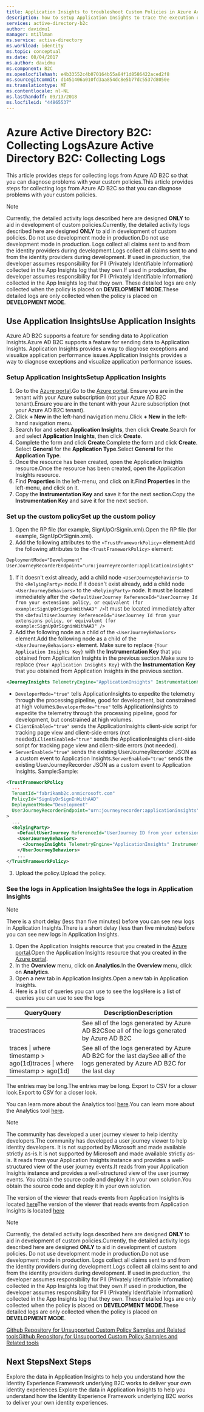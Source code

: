 ```yaml
---
title: Application Insights to troubleshoot Custom Policies in Azure Active Directory B2C | Microsoft Docs
description: how to setup Application Insights to trace the execution of custom policies.
services: active-directory-b2c
author: davidmu1
manager: mtillman
ms.service: active-directory
ms.workload: identity
ms.topic: conceptual
ms.date: 08/04/2017
ms.author: davidmu
ms.component: B2C
ms.openlocfilehash: e4b33552c4b070164b55a84f1d8586422aced2f8
ms.sourcegitcommit: d1451406a010fd3aa854dc8e5b77dc5537d8050e
ms.translationtype: MT
ms.contentlocale: nl-NL
ms.lasthandoff: 09/13/2018
ms.locfileid: "44865537"
---
```

# <a name="azure-active-directory-b2c-collecting-logs"></a><span data-ttu-id="c9c31-103">Azure Active Directory B2C: Collecting Logs</span><span class="sxs-lookup"><span data-stu-id="c9c31-103">Azure Active Directory B2C: Collecting Logs</span></span>

<span data-ttu-id="c9c31-104">This article provides steps for collecting logs from Azure AD B2C so that you can diagnose problems with your custom policies.</span><span class="sxs-lookup"><span data-stu-id="c9c31-104">This article provides steps for collecting logs from Azure AD B2C so that you can diagnose problems with your custom policies.</span></span>

>[!NOTE]
><span data-ttu-id="c9c31-105">Currently, the detailed activity logs described here are designed **ONLY** to aid in development of custom policies.</span><span class="sxs-lookup"><span data-stu-id="c9c31-105">Currently, the detailed activity logs described here are designed **ONLY** to aid in development of custom policies.</span></span> <span data-ttu-id="c9c31-106">Do not use development mode  in production.</span><span class="sxs-lookup"><span data-stu-id="c9c31-106">Do not use development mode  in production.</span></span>  <span data-ttu-id="c9c31-107">Logs collect all claims sent to and from the identity providers during development.</span><span class="sxs-lookup"><span data-stu-id="c9c31-107">Logs collect all claims sent to and from the identity providers during development.</span></span>  <span data-ttu-id="c9c31-108">If used in production, the developer assumes responsibility for PII (Privately Identifiable Information) collected in the App Insights log that they own.</span><span class="sxs-lookup"><span data-stu-id="c9c31-108">If used in production, the developer assumes responsibility for PII (Privately Identifiable Information) collected in the App Insights log that they own.</span></span>  <span data-ttu-id="c9c31-109">These detailed logs are only collected when the policy is placed on **DEVELOPMENT MODE**.</span><span class="sxs-lookup"><span data-stu-id="c9c31-109">These detailed logs are only collected when the policy is placed on **DEVELOPMENT MODE**.</span></span>


## <a name="use-application-insights"></a><span data-ttu-id="c9c31-110">Use Application Insights</span><span class="sxs-lookup"><span data-stu-id="c9c31-110">Use Application Insights</span></span>

<span data-ttu-id="c9c31-111">Azure AD B2C supports a feature for sending data to Application Insights.</span><span class="sxs-lookup"><span data-stu-id="c9c31-111">Azure AD B2C supports a feature for sending data to Application Insights.</span></span>  <span data-ttu-id="c9c31-112">Application Insights provides a way to diagnose exceptions and visualize application performance issues.</span><span class="sxs-lookup"><span data-stu-id="c9c31-112">Application Insights provides a way to diagnose exceptions and visualize application performance issues.</span></span>

### <a name="setup-application-insights"></a><span data-ttu-id="c9c31-113">Setup Application Insights</span><span class="sxs-lookup"><span data-stu-id="c9c31-113">Setup Application Insights</span></span>

1. <span data-ttu-id="c9c31-114">Go to the [Azure portal](https://portal.azure.com).</span><span class="sxs-lookup"><span data-stu-id="c9c31-114">Go to the [Azure portal](https://portal.azure.com).</span></span> <span data-ttu-id="c9c31-115">Ensure you are in the tenant with your Azure subscription (not your Azure AD B2C tenant).</span><span class="sxs-lookup"><span data-stu-id="c9c31-115">Ensure you are in the tenant with your Azure subscription (not your Azure AD B2C tenant).</span></span>
1. <span data-ttu-id="c9c31-116">Click **+ New** in the left-hand navigation menu.</span><span class="sxs-lookup"><span data-stu-id="c9c31-116">Click **+ New** in the left-hand navigation menu.</span></span>
1. <span data-ttu-id="c9c31-117">Search for and select **Application Insights**, then click **Create**.</span><span class="sxs-lookup"><span data-stu-id="c9c31-117">Search for and select **Application Insights**, then click **Create**.</span></span>
1. <span data-ttu-id="c9c31-118">Complete the form and click **Create**.</span><span class="sxs-lookup"><span data-stu-id="c9c31-118">Complete the form and click **Create**.</span></span> <span data-ttu-id="c9c31-119">Select **General** for the **Application Type**.</span><span class="sxs-lookup"><span data-stu-id="c9c31-119">Select **General** for the **Application Type**.</span></span>
1. <span data-ttu-id="c9c31-120">Once the resource has been created, open the Application Insights resource.</span><span class="sxs-lookup"><span data-stu-id="c9c31-120">Once the resource has been created, open the Application Insights resource.</span></span>
1. <span data-ttu-id="c9c31-121">Find **Properties** in the left-menu, and click on it.</span><span class="sxs-lookup"><span data-stu-id="c9c31-121">Find **Properties** in the left-menu, and click on it.</span></span>
1. <span data-ttu-id="c9c31-122">Copy the **Instrumentation Key** and save it for the next section.</span><span class="sxs-lookup"><span data-stu-id="c9c31-122">Copy the **Instrumentation Key** and save it for the next section.</span></span>

### <a name="set-up-the-custom-policy"></a><span data-ttu-id="c9c31-123">Set up the custom policy</span><span class="sxs-lookup"><span data-stu-id="c9c31-123">Set up the custom policy</span></span>

1. <span data-ttu-id="c9c31-124">Open the RP file (for example, SignUpOrSignin.xml).</span><span class="sxs-lookup"><span data-stu-id="c9c31-124">Open the RP file (for example, SignUpOrSignin.xml).</span></span>
1. <span data-ttu-id="c9c31-125">Add the following attributes to the `<TrustFrameworkPolicy>` element:</span><span class="sxs-lookup"><span data-stu-id="c9c31-125">Add the following attributes to the `<TrustFrameworkPolicy>` element:</span></span>

  ```XML
  DeploymentMode="Development"
  UserJourneyRecorderEndpoint="urn:journeyrecorder:applicationinsights"
  ```

1. <span data-ttu-id="c9c31-126">If it doesn't exist already, add a child node `<UserJourneyBehaviors>` to the `<RelyingParty>` node.</span><span class="sxs-lookup"><span data-stu-id="c9c31-126">If it doesn't exist already, add a child node `<UserJourneyBehaviors>` to the `<RelyingParty>` node.</span></span> <span data-ttu-id="c9c31-127">It must be located immediately after the `<DefaultUserJourney ReferenceId="UserJourney Id from your extensions policy, or equivalent (for example:SignUpOrSigninWithAAD" />`</span><span class="sxs-lookup"><span data-stu-id="c9c31-127">It must be located immediately after the `<DefaultUserJourney ReferenceId="UserJourney Id from your extensions policy, or equivalent (for example:SignUpOrSigninWithAAD" />`</span></span>
2. <span data-ttu-id="c9c31-128">Add the following node as a child of the `<UserJourneyBehaviors>` element.</span><span class="sxs-lookup"><span data-stu-id="c9c31-128">Add the following node as a child of the `<UserJourneyBehaviors>` element.</span></span> <span data-ttu-id="c9c31-129">Make sure to replace `{Your Application Insights Key}` with the **Instrumentation Key** that you obtained from Application Insights in the previous section.</span><span class="sxs-lookup"><span data-stu-id="c9c31-129">Make sure to replace `{Your Application Insights Key}` with the **Instrumentation Key** that you obtained from Application Insights in the previous section.</span></span>

  ```XML
  <JourneyInsights TelemetryEngine="ApplicationInsights" InstrumentationKey="{Your Application Insights Key}" DeveloperMode="true" ClientEnabled="false" ServerEnabled="true" TelemetryVersion="1.0.0" />
  ```

  * <span data-ttu-id="c9c31-130">`DeveloperMode="true"` tells ApplicationInsights to expedite the telemetry through the processing pipeline, good for development, but constrained at high volumes.</span><span class="sxs-lookup"><span data-stu-id="c9c31-130">`DeveloperMode="true"` tells ApplicationInsights to expedite the telemetry through the processing pipeline, good for development, but constrained at high volumes.</span></span>
  * <span data-ttu-id="c9c31-131">`ClientEnabled="true"` sends the ApplicationInsights client-side script for tracking page view and client-side errors (not needed).</span><span class="sxs-lookup"><span data-stu-id="c9c31-131">`ClientEnabled="true"` sends the ApplicationInsights client-side script for tracking page view and client-side errors (not needed).</span></span>
  * <span data-ttu-id="c9c31-132">`ServerEnabled="true"` sends the existing UserJourneyRecorder JSON as a custom event to Application Insights.</span><span class="sxs-lookup"><span data-stu-id="c9c31-132">`ServerEnabled="true"` sends the existing UserJourneyRecorder JSON as a custom event to Application Insights.</span></span>
<span data-ttu-id="c9c31-133">Sample:</span><span class="sxs-lookup"><span data-stu-id="c9c31-133">Sample:</span></span>

  ```XML
  <TrustFrameworkPolicy
    ...
    TenantId="fabrikamb2c.onmicrosoft.com"
    PolicyId="SignUpOrSignInWithAAD"
    DeploymentMode="Development"
    UserJourneyRecorderEndpoint="urn:journeyrecorder:applicationinsights"
  >
    ...
    <RelyingParty>
      <DefaultUserJourney ReferenceId="UserJourney ID from your extensions policy, or equivalent (for example: SignUpOrSigninWithAzureAD)" />
      <UserJourneyBehaviors>
        <JourneyInsights TelemetryEngine="ApplicationInsights" InstrumentationKey="{Your Application Insights Key}" DeveloperMode="true" ClientEnabled="false" ServerEnabled="true" TelemetryVersion="1.0.0" />
      </UserJourneyBehaviors>
      ...
  </TrustFrameworkPolicy>
  ```

3. <span data-ttu-id="c9c31-134">Upload the policy.</span><span class="sxs-lookup"><span data-stu-id="c9c31-134">Upload the policy.</span></span>

### <a name="see-the-logs-in-application-insights"></a><span data-ttu-id="c9c31-135">See the logs in Application Insights</span><span class="sxs-lookup"><span data-stu-id="c9c31-135">See the logs in Application Insights</span></span>

>[!NOTE]
> <span data-ttu-id="c9c31-136">There is a short delay (less than five minutes) before you can see new logs in Application Insights.</span><span class="sxs-lookup"><span data-stu-id="c9c31-136">There is a short delay (less than five minutes) before you can see new logs in Application Insights.</span></span>

1. <span data-ttu-id="c9c31-137">Open the Application Insights resource that you created in the [Azure portal](https://portal.azure.com).</span><span class="sxs-lookup"><span data-stu-id="c9c31-137">Open the Application Insights resource that you created in the [Azure portal](https://portal.azure.com).</span></span>
1. <span data-ttu-id="c9c31-138">In the **Overview** menu, click on **Analytics**.</span><span class="sxs-lookup"><span data-stu-id="c9c31-138">In the **Overview** menu, click on **Analytics**.</span></span>
1. <span data-ttu-id="c9c31-139">Open a new tab in Application Insights.</span><span class="sxs-lookup"><span data-stu-id="c9c31-139">Open a new tab in Application Insights.</span></span>
1. <span data-ttu-id="c9c31-140">Here is a list of queries you can use to see the logs</span><span class="sxs-lookup"><span data-stu-id="c9c31-140">Here is a list of queries you can use to see the logs</span></span>

| <span data-ttu-id="c9c31-141">Query</span><span class="sxs-lookup"><span data-stu-id="c9c31-141">Query</span></span> | <span data-ttu-id="c9c31-142">Description</span><span class="sxs-lookup"><span data-stu-id="c9c31-142">Description</span></span> |
|---------------------|--------------------|
<span data-ttu-id="c9c31-143">traces</span><span class="sxs-lookup"><span data-stu-id="c9c31-143">traces</span></span> | <span data-ttu-id="c9c31-144">See all of the logs generated by Azure AD B2C</span><span class="sxs-lookup"><span data-stu-id="c9c31-144">See all of the logs generated by Azure AD B2C</span></span> |
<span data-ttu-id="c9c31-145">traces \| where timestamp > ago(1d)</span><span class="sxs-lookup"><span data-stu-id="c9c31-145">traces \| where timestamp > ago(1d)</span></span> | <span data-ttu-id="c9c31-146">See all of the logs generated by Azure AD B2C for the last day</span><span class="sxs-lookup"><span data-stu-id="c9c31-146">See all of the logs generated by Azure AD B2C for the last day</span></span>

<span data-ttu-id="c9c31-147">The entries may be long.</span><span class="sxs-lookup"><span data-stu-id="c9c31-147">The entries may be long.</span></span>  <span data-ttu-id="c9c31-148">Export to CSV for a closer look.</span><span class="sxs-lookup"><span data-stu-id="c9c31-148">Export to CSV for a closer look.</span></span>

<span data-ttu-id="c9c31-149">You can learn more about the Analytics tool [here](https://docs.microsoft.com/azure/application-insights/app-insights-analytics).</span><span class="sxs-lookup"><span data-stu-id="c9c31-149">You can learn more about the Analytics tool [here](https://docs.microsoft.com/azure/application-insights/app-insights-analytics).</span></span>

>[!NOTE]
><span data-ttu-id="c9c31-150">The community has developed a user journey viewer to help identity developers.</span><span class="sxs-lookup"><span data-stu-id="c9c31-150">The community has developed a user journey viewer to help identity developers.</span></span>  <span data-ttu-id="c9c31-151">It is not supported by Microsoft and made available strictly as-is.</span><span class="sxs-lookup"><span data-stu-id="c9c31-151">It is not supported by Microsoft and made available strictly as-is.</span></span>  <span data-ttu-id="c9c31-152">It reads from your Application Insights instance and provides a well-structured view of the user journey events.</span><span class="sxs-lookup"><span data-stu-id="c9c31-152">It reads from your Application Insights instance and provides a well-structured view of the user journey events.</span></span>  <span data-ttu-id="c9c31-153">You obtain the source code and deploy it in your own solution.</span><span class="sxs-lookup"><span data-stu-id="c9c31-153">You obtain the source code and deploy it in your own solution.</span></span>

<span data-ttu-id="c9c31-154">The version of the viewer that reads events from Application Insights is located [here](https://github.com/Azure-Samples/active-directory-b2c-advanced-policies/tree/master/wingtipgamesb2c/src/WingTipUserJourneyPlayerWebApplication)</span><span class="sxs-lookup"><span data-stu-id="c9c31-154">The version of the viewer that reads events from Application Insights is located [here](https://github.com/Azure-Samples/active-directory-b2c-advanced-policies/tree/master/wingtipgamesb2c/src/WingTipUserJourneyPlayerWebApplication)</span></span>

>[!NOTE]
><span data-ttu-id="c9c31-155">Currently, the detailed activity logs described here are designed **ONLY** to aid in development of custom policies.</span><span class="sxs-lookup"><span data-stu-id="c9c31-155">Currently, the detailed activity logs described here are designed **ONLY** to aid in development of custom policies.</span></span> <span data-ttu-id="c9c31-156">Do not use development mode in production.</span><span class="sxs-lookup"><span data-stu-id="c9c31-156">Do not use development mode in production.</span></span>  <span data-ttu-id="c9c31-157">Logs collect all claims sent to and from the identity providers during development.</span><span class="sxs-lookup"><span data-stu-id="c9c31-157">Logs collect all claims sent to and from the identity providers during development.</span></span>  <span data-ttu-id="c9c31-158">If used in production, the developer assumes responsibility for PII (Privately Identifiable Information) collected in the App Insights log that they own.</span><span class="sxs-lookup"><span data-stu-id="c9c31-158">If used in production, the developer assumes responsibility for PII (Privately Identifiable Information) collected in the App Insights log that they own.</span></span>  <span data-ttu-id="c9c31-159">These detailed logs are only collected when the policy is placed on **DEVELOPMENT MODE**.</span><span class="sxs-lookup"><span data-stu-id="c9c31-159">These detailed logs are only collected when the policy is placed on **DEVELOPMENT MODE**.</span></span>

[<span data-ttu-id="c9c31-160">Github Repository for Unsupported Custom Policy Samples and Related tools</span><span class="sxs-lookup"><span data-stu-id="c9c31-160">Github Repository for Unsupported Custom Policy Samples and Related tools</span></span>](https://github.com/Azure-Samples/active-directory-b2c-advanced-policies)



## <a name="next-steps"></a><span data-ttu-id="c9c31-161">Next Steps</span><span class="sxs-lookup"><span data-stu-id="c9c31-161">Next Steps</span></span>

<span data-ttu-id="c9c31-162">Explore the data in Application Insights to help you understand how the Identity Experience Framework underlying B2C works to deliver your own identity experiences.</span><span class="sxs-lookup"><span data-stu-id="c9c31-162">Explore the data in Application Insights to help you understand how the Identity Experience Framework underlying B2C works to deliver your own identity experiences.</span></span>
